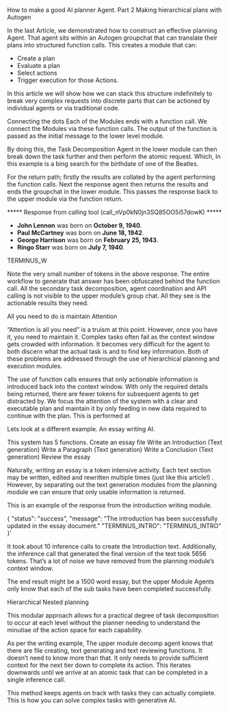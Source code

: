 How to make a good AI planner Agent. Part 2
Making hierarchical plans with Autogen

In the last Article, we demonstrated how to construct an effective planning Agent. 
That agent sits within an Autogen groupchat that can translate their plans into structured function calls. This creates a module that can: 
* Create a plan
* Evaluate a plan
* Select actions
* Trigger execution for those Actions. 























In this article we will show how we can stack this structure indefinitely to break very complex requests into discrete parts that can be actioned by individual agents or via traditional code. 











Connecting the dots
Each of the Modules ends with a function call. We connect the Modules via these function calls. The output of the function is passed as the initial message to the lower level module.




















By doing this, the Task Decomposition Agent in the lower module can then break down the task further and then perform the atomic request. Which, In this example  is a bing search for the birthdate of one of the Beatles. 

For the return path; firstly the results are collated by the agent performing the function calls. Next the response agent then returns the results and ends the groupchat in the lower module. This passes the response back to the upper module via the function return. 

	
***** Response from calling tool (call_nVp0kN0jn3SQ85OO5i57dowK) ***** 


- **John Lennon** was born on **October 9, 1940**.
- **Paul McCartney** was born on **June 18, 1942**.
- **George Harrison** was born on **February 25, 1943**.
- **Ringo Starr** was born on **July 7, 1940**.


TERMINUS_W



Note the very small number of tokens in the above response. The entire workflow to generate that answer has been obfuscated behind the function call. All the secondary task decomposition, agent coordination and API calling is not visible to the upper module’s group chat. All they see is the actionable results they need. 

All you need to do is maintain Attention

“Attention is all you need” is a truism at this point. However, once you have it, you need to maintain it. Complex tasks often fail as the context window gets crowded with information. 
It becomes very difficult for the agent to both discern what the actual task is and to find key information. Both of these problems are addressed through the use of hierarchical planning and execution modules. 

The use of function calls ensures that only actionable information is introduced back into the context window.  With only the required details being returned, there are fewer tokens for subsequent agents to get distracted by. We focus the attention of the system with a clear and executable plan and maintain it by only feeding in new data required to continue with the plan. This is performed at 

Lets look at a different example. An essay writing AI. 

This system has 5 functions. 
Create an essay file
Write an Introduction (Text generation)
Write a Paragraph (Text generation)
Write a Conclusion (Text generation)
Review the essay





Naturally, writing an essay is a token intensive activity. Each text section may be written, edited and rewritten multiple times (just like this article!)  . However, by separating out the text generation modules from the planning module we can ensure that only usable information is returned.

This is an example of the response from the introduction writing module. 

{
"status": "success",
"message": "The introduction has been successfully updated in the essay document."
"TERMINUS_INTRO": "TERMINUS_INTRO"
}'

It took about 10 inference calls to create the Introduction text. Additionally, the inference call that generated the final version of the text took 5656 tokens. That’s a lot of noise we have removed from the planning module’s context window. 

The end result might be a 1500 word essay, but the upper Module Agents only know that each of the sub tasks have been completed successfully. 

Hierarchical Nested planning 

This modular approach allows for a practical degree of task decomposition to occur at each level without the planner needing to understand the minutiae of the action space for each capability. 

As per the writing example, The upper module decomp agent knows that there are file creating, text generating and text reviewing functions. It doesn’t need to know more than that. It only needs to provide sufficient context for the next tier down to complete its action. This iterates downwards until we arrive at an atomic task that can be completed in a single inference call. 

This method keeps agents on track with tasks they can actually complete. This is how you can solve complex tasks with generative AI. 
